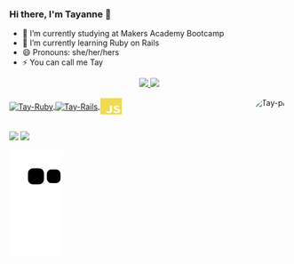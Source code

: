 ### Hi there, I'm Tayanne 👋

- 🔭 I’m currently studying at Makers Academy Bootcamp
- 🌱 I’m currently learning Ruby on Rails
- 😄 Pronouns: she/her/hers
- ⚡ You can call me Tay

<div align="center">
  <a href="https://github.com/taybenca">
  <img height="150em" src="https://github-readme-stats.vercel.app/api?username=taybenca&show_icons=true&theme=dracula&include_all_commits=true&count_private=true"/>
  <img height="150em" src="https://github-readme-stats.vercel.app/api/top-langs/?username=taybenca&layout=compact&langs_count=7&theme=dracula"/>
</div>
  
 <div style="display: inline_block"><br>
  <img align="center" alt="Tay-Ruby" height="30" width="40" src="https://cdn.jsdelivr.net/gh/devicons/devicon/icons/ruby/ruby-original.svg">
  <img align="center" alt="Tay-Rails" height="30" width="40" src="https://cdn.jsdelivr.net/gh/devicons/devicon/icons/rails/rails-plain.svg">
  <img align="center" alt="Tay-Js" height="30" width="40" src="https://raw.githubusercontent.com/devicons/devicon/master/icons/javascript/javascript-plain.svg">

   
  <img align="right" alt="Tay-pic" height="150" style="border-radius:50px;" src="https://picrew.me/shareImg/org/202205/338224_5VqwCREA.png">
</div>
  
 ##
  
  <div>
  <a href="https://medium.com/@tayannebencardino" target="_blank"><img src="https://img.shields.io/badge/Medium-12100E?style=for-the-badge&logo=medium&logoColor=white" target="_blank"></a>
 	<a href="https://www.linkedin.com/in/tayannebencardino/" target="_blank"><img src="https://img.shields.io/badge/LinkedIn-0077B5?style=for-the-badge&logo=linkedin&logoColor=white" target="_blank"></a>
  </div>
 
  ![Snake animation](https://github.com/taybenca/taybenca/blob/output/github-contribution-grid-snake.svg)
